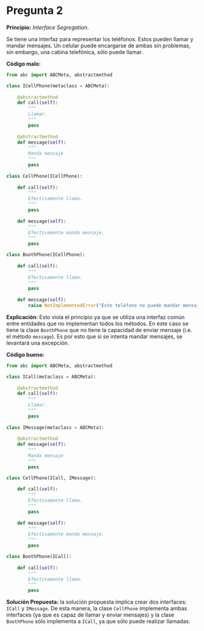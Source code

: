 # Pregunta 2

**Principio:** _Interface Segregation_.

Se tiene una interfaz para representar los teléfonos. Estos pueden llamar y mandar mensajes. Un celular puede encargarse de ambas sin problemas, sin embargo, una cabina telefónica, sólo puede llamar.


**Código malo:**

```python
from abc import ABCMeta, abstractmethod

class ICellPhone(metaclass = ABCMeta):
    
    @abstractmethod
    def call(self):
        """
        Llamar.
        """
        pass
        
    @abstractmethod
    def message(self):
        """
        Manda mensaje
        """
        pass
        
class CellPhone(ICellPhone):
    
    def call(self):
        """
        Efectivamente llama.
        """
        pass
        
    def message(self):
        """
        Efectivamente manda mensaje.
        """
        pass

class BoothPhone(ICellPhone):
        
    def call(self):
        """
        Efectivamente llama.
        """
        pass
        
    def message(self):
        raise NotImplementedError("Este teléfono no puede mandar mensajes")

```

**Explicación**: Esto viola el principio ya que se utiliza una interfaz común entre entidades que no implementan todos los métodos. En este caso se tiene la clase `BoothPhone` que no tiene la capacidad de enviar mensaje (i.e. el método `message`). Es por esto que si se intenta mandar mensajes, se levantará una excepción.

**Código bueno:**

```python
from abc import ABCMeta, abstractmethod

class ICall(metaclass = ABCMeta):
    
    @abstractmethod
    def call(self):
        """
        Llamar.
        """
        pass
        
class IMessage(metaclass = ABCMeta):
        
    @abstractmethod
    def message(self):
        """
        Manda mensaje
        """
        pass

class CellPhone(ICall, IMessage):
    
    def call(self):
        """
        Efectivamente llama.
        """
        pass
        
    def message(self):
        """
        Efectivamente manda mensaje.
        """
        pass

class BoothPhone(ICall):
        
    def call(self):
        """
        Efectivamente llama.
        """
        pass

```

**Solución Propuesta:** la solución propuesta implica crear dos interfaces: `ICall` y `IMessage`. De esta manera, la clase `CellPhone` implementa ambas interfaces (ya que es capaz de llamar y enviar mensajes) y la clase `BoothPhone` sólo implementa a `ICall`, ya que sólo puede realizar llamadas.